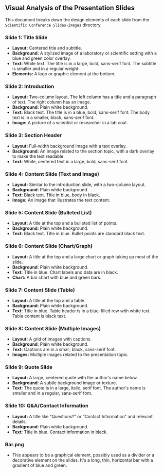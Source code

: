 ## Visual Analysis of the Presentation Slides

This document breaks down the design elements of each slide from the `Scientific Conference Slides-images` directory.

### Slide 1: Title Slide
- **Layout:** Centered title and subtitle.
- **Background:** A stylized image of a laboratory or scientific setting with a blue and green color overlay.
- **Text:** White text. The title is in a large, bold, sans-serif font. The subtitle is smaller and in a regular weight.
- **Elements:** A logo or graphic element at the bottom.

### Slide 2: Introduction
- **Layout:** Two-column layout. The left column has a title and a paragraph of text. The right column has an image.
- **Background:** Plain white background.
- **Text:** Black text. The title is in a blue, bold, sans-serif font. The body text is in a smaller, black, sans-serif font.
- **Image:** A picture of a scientist or researcher in a lab coat.

### Slide 3: Section Header
- **Layout:** Full-width background image with a text overlay.
- **Background:** An image related to the section topic, with a dark overlay to make the text readable.
- **Text:** White, centered text in a large, bold, sans-serif font.

### Slide 4: Content Slide (Text and Image)
- **Layout:** Similar to the introduction slide, with a two-column layout.
- **Background:** Plain white background.
- **Text:** Black text. Title in blue, body in black.
- **Image:** An image that illustrates the text content.

### Slide 5: Content Slide (Bulleted List)
- **Layout:** A title at the top and a bulleted list of points.
- **Background:** Plain white background.
- **Text:** Black text. Title in blue. Bullet points are standard black text.

### Slide 6: Content Slide (Chart/Graph)
- **Layout:** A title at the top and a large chart or graph taking up most of the slide.
- **Background:** Plain white background.
- **Text:** Title in blue. Chart labels and data are in black.
- **Chart:** A bar chart with blue and green bars.

### Slide 7: Content Slide (Table)
- **Layout:** A title at the top and a table.
- **Background:** Plain white background.
- **Text:** Title in blue. Table header is in a blue-filled row with white text. Table content is black text.

### Slide 8: Content Slide (Multiple Images)
- **Layout:** A grid of images with captions.
- **Background:** Plain white background.
- **Text:** Captions are in a small, black, sans-serif font.
- **Images:** Multiple images related to the presentation topic.

### Slide 9: Quote Slide
- **Layout:** A large, centered quote with the author's name below.
- **Background:** A subtle background image or texture.
- **Text:** The quote is in a large, italic, serif font. The author's name is smaller and in a regular, sans-serif font.

### Slide 10: Q&A/Contact Information
- **Layout:** A title like "Questions?" or "Contact Information" and relevant details.
- **Background:** Plain white background.
- **Text:** Title in blue. Contact information in black.

### Bar.png
- This appears to be a graphical element, possibly used as a divider or a decorative element on the slides. It's a long, thin, horizontal bar with a gradient of blue and green.